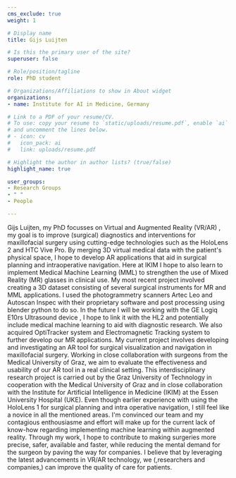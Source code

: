 ```yaml
---
cms_exclude: true
weight: 1

# Display name
title: Gijs Luijten

# Is this the primary user of the site?
superuser: false

# Role/position/tagline
role: PhD student

# Organizations/Affiliations to show in About widget
organizations:
- name: Institute for AI in Medicine, Germany

# Link to a PDF of your resume/CV.
# To use: copy your resume to `static/uploads/resume.pdf`, enable `ai` icons in `params.toml`, 
# and uncomment the lines below.
# - icon: cv
#   icon_pack: ai
#   link: uploads/resume.pdf

# Highlight the author in author lists? (true/false)
highlight_name: true

user_groups:
- Research Groups
- " "
- People

---
```

Gijs Luijten, my PhD focusses on Virtual and Augmented Reality (VR/AR) , my goal is to improve (surgical) diagnostics and interventions for maxillofacial surgery using cutting-edge technologies such as the HoloLens 2 and HTC Vive Pro. By merging 3D virtual medical data with the patient's physical space, I hope to develop AR applications that aid in surgical planning and intraoperative navigation. Here at IKIM I hope to also learn to implement Medical Machine Learning (MML) to strengthen the use of Mixed Reality (MR) glasses in clinical use. 
My most recent project involved creating a 3D dataset consisting of several surgical instruments for MR and MML applications. I used the photogrammetry scanners Artec Leo and Autoscan Inspec with their proprietary software and post processing using blender python to do so.
In the future I will be working with the GE Logiq E10rs Ultrasound device , I hope to link it with the HL2 and potentially include medical machine learning to aid with diagnostic research. We also acquired OptiTracker system and Electromagnetic Tracking system to further develop our MR applications.
My current project involves developing and investigating an AR tool for surgical visualization and navigation in maxillofacial surgery. Working in close collaboration with surgeons from the Medical University of Graz, we aim to evaluate the effectiveness and usability of our AR tool in a real clinical setting. This interdisciplinary research project is carried out by the Graz University of Technology in cooperation with the Medical University of Graz and in close collaboration with the Institute for Artificial Intelligence in Medicine (IKIM) at the Essen University Hospital (UKE).
Even though earlier experience with using the HoloLens 1 for surgical planning and intra operative navigation, I still feel like a novice in all the mentioned areas. I'm convinced our team and my contagious enthousiasme and effort will make up for the current lack of know-how regarding implementing machine learning within augmented reality.
Through my work, I hope to contribute to making surgeries more precise, safer, available and faster, while reducing the mental demand for the surgeon by paving the way for companies. I believe that by leveraging the latest advancements in VR/AR technology, we (,researchers and companies,) can improve the quality of care for patients.